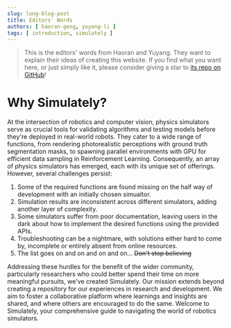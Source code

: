 ```yaml
---
slug: long-blog-post
title: Editors' Words
authors: [ haoran-geng, yuyang-li ]
tags: [ introduction, simulately ]
---
```


> This is the editors' words from Haoran and Yuyang. They want to explain their ideas of creating this website. If you find what you want here, or just simply like it, please consider giving a star to [its repo on GitHub](https://github.com/geng-haoran/Simulator-Summary)!

# Why Simulately?

At the intersection of robotics and computer vision, physics simulators serve as crucial tools for validating algorithms and testing models before they're deployed in real-world robots. They cater to a wide range of functions, from rendering photorealistic perceptions with ground truth segmentation masks, to spawning parallel environments with GPU for efficient data sampling in Reinforcement Learning. Consequently, an array of physics simulators has emerged, each with its unique set of offerings. However, several challenges persist:

1. Some of the required functions are found missing on the half way of development with an initially chosen simualtor.
2. Simulation results are inconsistent across different simulators, adding another layer of complexity.
3. Some simulators suffer from poor documentation, leaving users in the dark about how to implement the desired functions using the provided APIs.
4. Troubleshooting can be a nightmare, with solutions either hard to come by, incomplete or entirely absent from online resources.
5. The list goes on and on and on and on... ~~Don't stop believing~~

Addressing these hurdles for the benefit of the wider community, particularly researchers who could better spend their time on more meaningful pursuits, we've created Simulately. Our mission extends beyond creating a repository for our experiences in research and development. We aim to foster a collaborative platform where learnings and insights are shared, and where others are encouraged to do the same. Welcome to Simulately, your comprehensive guide to navigating the world of robotics simulators.
